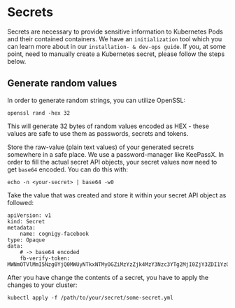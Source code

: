 # Secrets
Secrets are necessary to provide sensitive information to Kubernetes Pods and their contained containers. We have an ``initialization`` tool which you can learn more about in our ``installation- & dev-ops guide``. If you, at some point, need to manually create a Kubernetes secret, please follow the steps below.

## Generate random values
In order to generate random strings, you can utilize OpenSSL:
```
openssl rand -hex 32
```

This will generate 32 bytes of random values encoded as HEX - these values are safe to use them as passwords, secrets and tokens.

Store the raw-value (plain text values) of your generated secrets somewhere in a safe place. We use a password-manager like KeePassX. In order to fill the actual secret API objects, your secret values now need to get ``base64`` encoded. You can do this with:
```
echo -n <your-secret> | base64 -w0
```

Take the value that was created and store it within your secret API object as followed:
```
apiVersion: v1
kind: Secret
metadata:
    name: cognigy-facebook
type: Opaque
data:
    # -> base64 encoded
    fb-verify-token: MWNmOTVlMmI5Nzg0YjQ0MWUyNTkxNTMyOGZiMzYzZjk4MzY3Nzc3YTg2MjI0ZjY3ZDI1YzQ1ZDM4Mjc1NjVlOSAtbgo=
```

After you have change the contents of a secret, you have to apply the changes to your cluster:
```
kubectl apply -f /path/to/your/secret/some-secret.yml
```